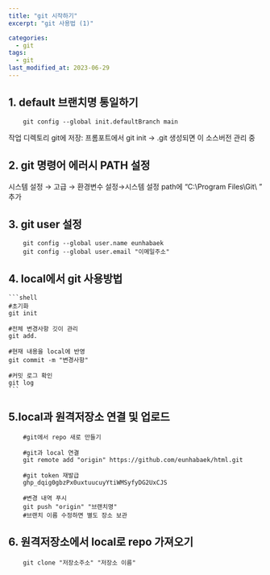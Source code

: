 ```yaml
---
title: "git 시작하기"
excerpt: "git 사용법 (1)"

categories:
  - git
tags:
  - git
last_modified_at: 2023-06-29
--- 
```


## 1. default 브랜치명 통일하기 ##

```shell
    git config --global init.defaultBranch main
```
작업 디렉토리 git에 저장: 프롬포트에서  git init  → .git 생성되면 이 소스버전 관리 중

## 2. git 명령어 에러시 PATH 설정 ##

시스템 설정 → 고급 → 환경변수 설정→시스템 설정 path에 “C:\Program Files\Git\ ” 추가

## 3. git user 설정 ##

```shell
    git config --global user.name eunhabaek
    git config --global user.email "이메일주소"
```

## 4. local에서 git 사용방법 ##

    ```shell
    #초기화
    git init

    #전체 변경사항 깃이 관리
    git add.

    #현재 내용을 local에 반영
    git commit -m "변경사항"

    #커밋 로그 확인
    git log
    ```

## 5.local과 원격저장소 연결 및 업로드 ##

```shell
    #git에서 repo 새로 만들기

    #git과 local 연결
    git remote add "origin" https://github.com/eunhabaek/html.git
        
    #git token 재발급
    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

    #변경 내역 푸시
    git push "origin" "브랜치명"
    #브랜치 이름 수정하면 별도 장소 보관
```
## 6. 원격저장소에서 local로 repo 가져오기 ##

```shell
    git clone "저장소주소" "저장소 이름"
```